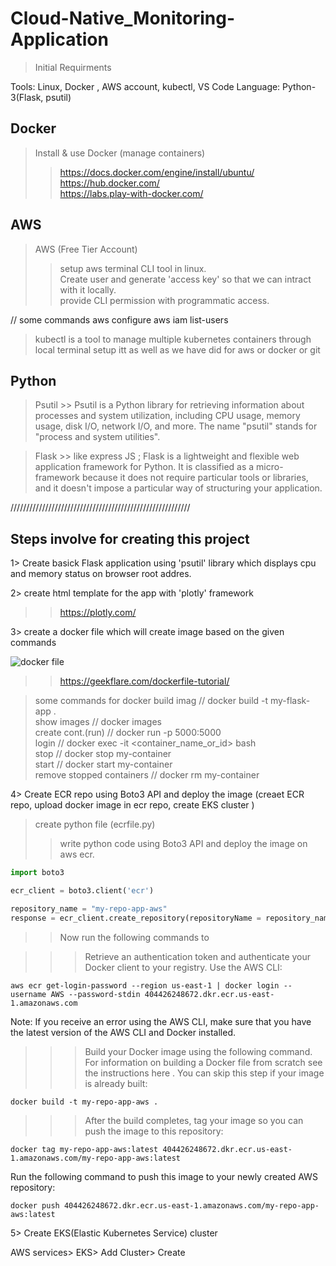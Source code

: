 # Cloud-Native_Monitoring-Application

> Initial Requirments

Tools: Linux, Docker , AWS account, kubectl, VS Code
Language: Python-3(Flask, psutil)

## Docker
> Install & use Docker (manage containers)    
>> https://docs.docker.com/engine/install/ubuntu/     
>> https://hub.docker.com/    
>> https://labs.play-with-docker.com/    

> 

## AWS
> AWS (Free Tier Account)
>> setup aws terminal CLI tool in linux.    
>> Create user and generate 'access key' so that we can intract with it locally.       
>> provide CLI permission with programmatic access.   

// some commands
aws configure 
aws iam list-users

> kubectl is a tool to manage multiple kubernetes containers through local terminal
setup itt as well as we have did for aws or docker or git

## Python
> Psutil >> Psutil is a Python library for retrieving information about processes and system utilization, including CPU usage, memory usage, disk I/O, network I/O, and more. The name "psutil" stands for "process and system utilities".

> Flask >> like express JS ; Flask is a lightweight and flexible web application framework for Python. It is classified as a micro-framework because it does not require particular tools or libraries, and it doesn't impose a particular way of structuring your application.


/////////////////////////////////////////////////////////

## Steps involve for creating this project

1> Create basick Flask application using 'psutil' library which displays cpu and memory status on browser root addres.

2> create html template for the app with 'plotly' framework 
>> https://plotly.com/   

3> create a docker file which will create image based on the given commands

![docker file](https://geekflare.com/wp-content/uploads/2019/07/dockerfile.png)
>> https://geekflare.com/dockerfile-tutorial/    

> some commands for docker
build imag // docker build -t my-flask-app .    
show images // docker images    
create cont.(run)   // docker run -p 5000:5000 <image id>    
login // docker exec -it <container_name_or_id> bash    
stop  // docker stop my-container     
start // docker start my-container     
remove stopped containers // docker rm my-container   


4> Create ECR repo using Boto3 API and deploy the image
(creaet ECR repo, upload docker image in ecr repo, create EKS cluster )

> create python file (ecrfile.py)
>> write python code using Boto3 API and deploy the image on aws ecr.
``` python
import boto3

ecr_client = boto3.client('ecr')

repository_name = "my-repo-app-aws"
response = ecr_client.create_repository(repositoryName = repository_name)

```
>> Now run the following commands to 

>>> Retrieve an authentication token and authenticate your Docker client to your registry.
Use the AWS CLI:
```
aws ecr get-login-password --region us-east-1 | docker login --username AWS --password-stdin 404426248672.dkr.ecr.us-east-1.amazonaws.com
```
 Note: If you receive an error using the AWS CLI, make sure that you have the latest version of the AWS CLI and Docker installed.

>>>Build your Docker image using the following command. For information on building a Docker file from scratch see the instructions here . You can skip this step if your image is already built:
```
docker build -t my-repo-app-aws .
```
>>>After the build completes, tag your image so you can push the image to this repository:
```
docker tag my-repo-app-aws:latest 404426248672.dkr.ecr.us-east-1.amazonaws.com/my-repo-app-aws:latest
```
Run the following command to push this image to your newly created AWS repository:
```
docker push 404426248672.dkr.ecr.us-east-1.amazonaws.com/my-repo-app-aws:latest
```

5> Create EKS(Elastic Kubernetes Service) cluster

AWS services> EKS> Add Cluster> Create 
